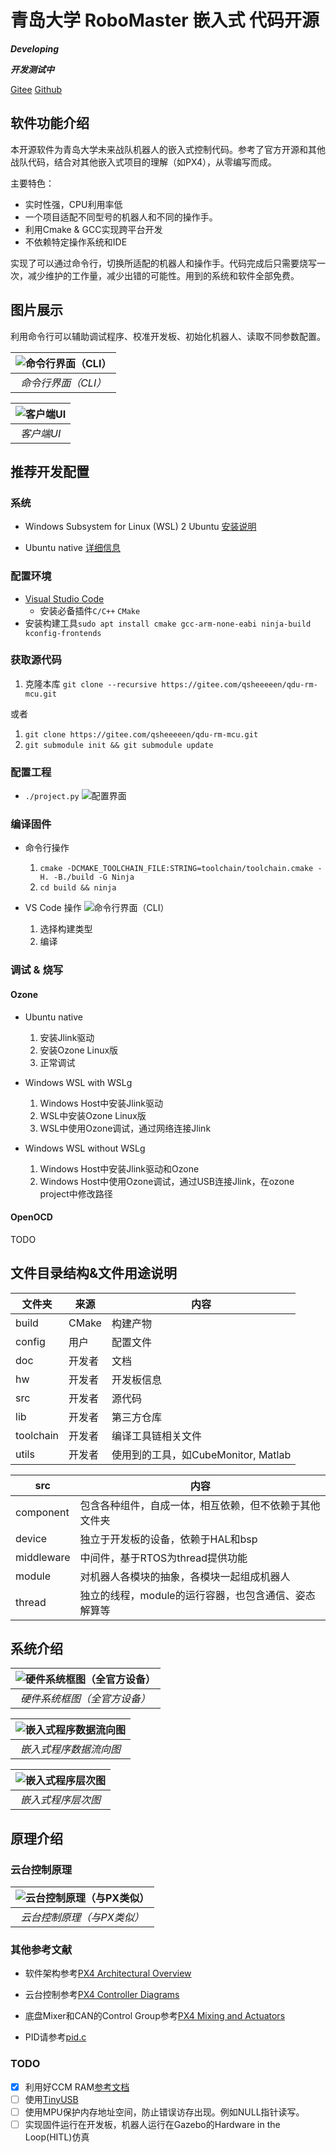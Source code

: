# 青岛大学 RoboMaster 嵌入式 代码开源

***Developing***

***开发测试中***

[Gitee](https://gitee.com/qsheeeeen/qdu-rm-mcu)
[Github](https://github.com/qsheeeeen/qdu-rm-mcu)

## 软件功能介绍

本开源软件为青岛大学未来战队机器人的嵌入式控制代码。参考了官方开源和其他战队代码，结合对其他嵌入式项目的理解（如PX4），从零编写而成。

主要特色：

- 实时性强，CPU利用率低
- 一个项目适配不同型号的机器人和不同的操作手。
- 利用Cmake & GCC实现跨平台开发
- 不依赖特定操作系统和IDE

实现了可以通过命令行，切换所适配的机器人和操作手。代码完成后只需要烧写一次，减少维护的工作量，减少出错的可能性。用到的系统和软件全部免费。

## 图片展示

利用命令行可以辅助调试程序、校准开发板、初始化机器人、读取不同参数配置。

| ![命令行界面（CLI）](./doc/image/命令行界面.png?raw=true "命令行界面（CLI）") |
| :---------------------------------------------------------------------------: |
|                              *命令行界面（CLI）*                              |

| ![客户端UI](./doc/image/客户端UI.png?raw=true "客户端UI") |
| :-------------------------------------------------------: |
|                        *客户端UI*                         |

## 推荐开发配置

### 系统

- Windows Subsystem for Linux (WSL) 2 Ubuntu [安装说明](https://docs.microsoft.com/zh-cn/windows/wsl/install-win10)

- Ubuntu native [详细信息](https://ubuntu.com)

### 配置环境

- [Visual Studio Code](https://code.visualstudio.com/)
  - 安装必备插件`C/C++` `CMake`
- 安装构建工具`sudo apt install cmake gcc-arm-none-eabi ninja-build kconfig-frontends`

### 获取源代码

1. 克隆本库 `git clone --recursive https://gitee.com/qsheeeeen/qdu-rm-mcu.git`

或者

1. `git clone https://gitee.com/qsheeeeen/qdu-rm-mcu.git`
1. `git submodule init && git submodule update`

### 配置工程

- `./project.py`
![配置界面](./doc/image/配置工具.png?raw=true "配置界面")

### 编译固件

- 命令行操作
  1. `cmake -DCMAKE_TOOLCHAIN_FILE:STRING=toolchain/toolchain.cmake -H. -B./build -G Ninja`
  1. `cd build && ninja`

- VS Code 操作
![命令行界面（CLI）](./doc/image/VSCode编译固件.png?raw=true "命令行界面（CLI）")
  1. 选择构建类型
  1. 编译

### 调试 & 烧写

#### Ozone

- Ubuntu native
  1. 安装Jlink驱动
  1. 安装Ozone Linux版
  1. 正常调试

- Windows WSL with WSLg
  1. Windows Host中安装Jlink驱动
  1. WSL中安装Ozone Linux版
  1. WSL中使用Ozone调试，通过网络连接Jlink

- Windows WSL without WSLg
  1. Windows Host中安装Jlink驱动和Ozone
  1. Windows Host中使用Ozone调试，通过USB连接Jlink，在ozone project中修改路径

#### OpenOCD

TODO

## 文件目录结构&文件用途说明

| 文件夹    | 来源   | 内容                                |
| --------- | ------ | ----------------------------------- |
| build     | CMake  | 构建产物                            |
| config    | 用户   | 配置文件                            |
| doc       | 开发者 | 文档                                |
| hw        | 开发者 | 开发板信息                          |
| src       | 开发者 | 源代码                              |
| lib       | 开发者 | 第三方仓库                          |
| toolchain | 开发者 | 编译工具链相关文件                  |
| utils     | 开发者 | 使用到的工具，如CubeMonitor, Matlab |

| src        | 内容                                                   |
| ---------- | ------------------------------------------------------ |
| component  | 包含各种组件，自成一体，相互依赖，但不依赖于其他文件夹 |
| device     | 独立于开发板的设备，依赖于HAL和bsp                     |
| middleware | 中间件，基于RTOS为thread提供功能                       |
| module     | 对机器人各模块的抽象，各模块一起组成机器人             |
| thread     | 独立的线程，module的运行容器，也包含通信、姿态解算等   |

## 系统介绍

| ![硬件系统框图（全官方设备）](./doc/image/步兵嵌入式硬件框图.png?raw=true "硬件系统框图（全官方设备）") |
| :-----------------------------------------------------------------------------------------------------: |
|                                      *硬件系统框图（全官方设备）*                                       |

| ![嵌入式程序数据流向图](./doc/image/嵌入式程序数据流向图.png?raw=true "嵌入式程序数据流向图") |
| :-------------------------------------------------------------------------------------------: |
|                                    *嵌入式程序数据流向图*                                     |

| ![嵌入式程序层次图](./doc/image/嵌入式程序层次图.png?raw=true "嵌入式程序层次图") |
| :-------------------------------------------------------------------------------: |
|                                *嵌入式程序层次图*                                 |

## 原理介绍

### 云台控制原理

| ![云台控制原理（与PX类似）](./doc/image/云台控制原理.png?raw=true "嵌入式程序层次图") |
| :-----------------------------------------------------------------------------------: |
|                              *云台控制原理（与PX类似）*                               |

### 其他参考文献

- 软件架构参考[PX4 Architectural Overview](https://dev.px4.io/master/en/concept/architecture.html)

- 云台控制参考[PX4 Controller Diagrams](https://dev.px4.io/master/en/flight_stack/controller_diagrams.html)

- 底盘Mixer和CAN的Control Group参考[PX4 Mixing and Actuators](https://dev.px4.io/master/en/concept/mixing.html)

- PID请参考[pid.c](src/component/comp_pid.c)

### TODO

- [x] 利用好CCM RAM[参考文档](https://www.st.com/resource/en/application_note/an4296-use-stm32f4stm32g4-ccm-sram-with-iar-embedded-workbench-keil-mdkarm-stmicroelectronics-stm32cubeide-and-other-gnubased-toolchains-stmicroelectronics.pdf)
- [ ] 使用[TinyUSB](https://github.com/hathach/tinyusb)
- [ ] 使用MPU保护内存地址空间，防止错误访存出现。例如NULL指针读写。
- [ ] 实现固件运行在开发板，机器人运行在Gazebo的Hardware in the Loop(HITL)仿真
